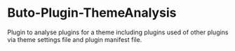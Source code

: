 # Buto-Plugin-ThemeAnalysis
Plugin to analyse plugins for a theme including plugins used of other plugins via theme settings file and plugin manifest file.
